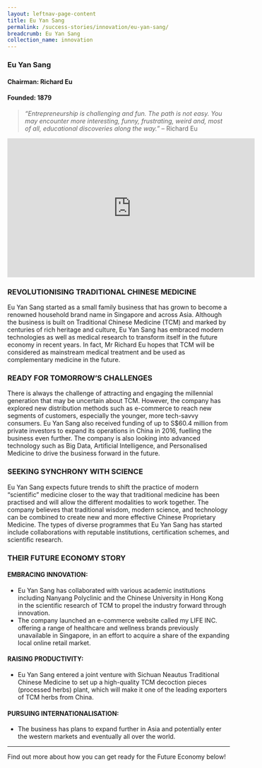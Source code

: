 ```yaml
---
layout: leftnav-page-content
title: Eu Yan Sang
permalink: /success-stories/innovation/eu-yan-sang/
breadcrumb: Eu Yan Sang
collection_name: innovation
---
```


### **Eu Yan Sang**
<h4 class="no-margin-top">Chairman: Richard Eu</h4>
<h4 class="no-margin-top">Founded: 1879</h4>

<blockquote>
    <i>“Entrepreneurship is challenging and fun. The path is not easy. You may encounter more interesting, funny, frustrating, weird and, most of all, educational discoveries along the way.”</i> – Richard Eu
</blockquote>

<div class="bp-youtube">
      <iframe width="560" height="315" src="https://www.youtube.com/watch?v=wiTT3DpF3P8&feature=youtu.be" frameborder="0" allow="autoplay; encrypted-media" allowfullscreen></iframe>
</div>

### **REVOLUTIONISING TRADITIONAL CHINESE MEDICINE**

Eu Yan Sang started as a small family business that has grown to become a renowned household brand name in Singapore and across Asia. Although the business is built on Traditional Chinese Medicine (TCM) and marked by centuries of rich heritage and culture, Eu Yan Sang has embraced modern technologies as well as medical research to transform itself in the future economy in recent years. In fact, Mr Richard Eu hopes that TCM will be considered as mainstream medical treatment and be used as complementary medicine in the future. 

### **READY FOR TOMORROW’S CHALLENGES**

There is always the challenge of attracting and engaging the millennial generation that may be uncertain about TCM. However, the company has explored new distribution methods such as e-commerce to reach new segments of customers, especially the younger, more tech-savvy consumers. Eu Yan Sang also received funding of up to S$60.4 million from private investors to expand its operations in China in 2016, fuelling the business even further. The company is also looking into advanced technology such as Big Data, Artificial Intelligence, and Personalised Medicine to drive the business forward in the future. 

### **SEEKING SYNCHRONY WITH SCIENCE**

Eu Yan Sang expects future trends to shift the practice of modern “scientific” medicine closer to the way that traditional medicine has been practised and will allow the different modalities to work together. The company believes that traditional wisdom, modern science, and technology can be combined to create new and more effective Chinese Proprietary Medicine. The types of diverse programmes that Eu Yan Sang has started include collaborations with reputable institutions, certification schemes, and scientific research. 


### **THEIR FUTURE ECONOMY STORY**

#### **EMBRACING INNOVATION:**
* Eu Yan Sang has collaborated with various academic institutions including Nanyang Polyclinic and the Chinese University in Hong Kong in the scientific research of TCM to propel the industry forward through innovation. 
* The company launched an e-commerce website called my LIFE INC. offering a range of healthcare and wellness brands previously unavailable in Singapore, in an effort to acquire a share of the expanding local online retail market. 

#### **RAISING PRODUCTIVITY:**
* Eu Yan Sang entered a joint venture with Sichuan Neautus Traditional Chinese Medicine to set up a high-quality TCM decoction pieces (processed herbs) plant, which will make it one of the leading exporters of TCM herbs from China.

#### **PURSUING INTERNATIONALISATION:**
* The business has plans to expand further in Asia and potentially enter the western markets and eventually all over the world. 

---

Find out more about how you can get ready for the Future Economy below!
